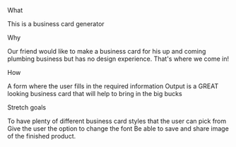 What

This is a business card generator

Why

Our friend would like to make a business card for his up and coming plumbing business but has no design experience. That's where we come in!

How

A form where the user fills in the required information
Output is a GREAT looking business card that will help to bring in the big bucks

Stretch goals

To have plenty of different business card styles that the user can pick from
Give the user the option to change the font
Be able to save and share image of the finished product.
